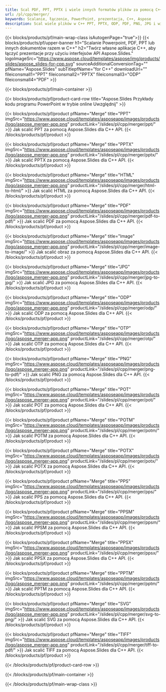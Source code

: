 ```yaml
---
title: Scal PDF, PPT, PPTX i wiele innych formatów plików za pomocą C++
url: /pl/cpp/merger/
keywords: Scalanie, łączenie, PowerPoint, prezentacja, C++, Aspose
description: Scal wiele plików w C++ PPT, PPTX, ODP, PDF, PNG, JPG i wielu innych.
---
```


{{< blocks/products/pf/main-wrap-class isAutogenPage="true">}}
{{< blocks/products/pf/upper-banner h1="Scalanie Powerpoint, PDF, PPT lub innych dokumentów razem w C++" h2="Twórz własne aplikacje C++, aby łączyć prezentacje przy użyciu interfejsów API Aspose.Slides." logoImageSrc="https://www.aspose.cloud/templates/aspose/img/products/slides/aspose_slides-for-cpp.svg" sourceAdditionalConversionTag="" pfName="Aspose.Slides" subTitlepfName="for C++" downloadUrl="" fileiconsmall1="PPT" fileiconsmall2="PPTX" fileiconsmall3="ODP" fileiconsmall4="PDF" >}}

{{< blocks/products/pf/main-container >}}

{{< blocks/products/pf/product-card-row title="Aspose.Slides Przykłady kodu programu PowerPoint w trybie online Uwzględnij" >}}

{{< blocks/products/pf/product pfName="Merge" title="PPT" imgSrc="https://www.aspose.cloud/templates/asposeapp/images/products/logo/aspose_merger-app.png" productLink="/slides/pl/cpp/merger/ppt/" >}}
Jak scalić PPT za pomocą Aspose.Slides dla C++ API.
{{< /blocks/products/pf/product >}}

{{< blocks/products/pf/product pfName="Merge" title="PPTX" imgSrc="https://www.aspose.cloud/templates/asposeapp/images/products/logo/aspose_merger-app.png" productLink="/slides/pl/cpp/merger/pptx/" >}}
Jak scalić PPTX za pomocą Aspose.Slides dla C++ API.
{{< /blocks/products/pf/product >}}

{{< blocks/products/pf/product pfName="Merge" title="HTML" imgSrc="https://www.aspose.cloud/templates/asposeapp/images/products/logo/aspose_merger-app.png" productLink="/slides/pl/cpp/merger/html-to-html/" >}}
Jak scalić HTML za pomocą Aspose.Slides dla C++ API.
{{< /blocks/products/pf/product >}}

{{< blocks/products/pf/product pfName="Merge" title="PDF" imgSrc="https://www.aspose.cloud/templates/asposeapp/images/products/logo/aspose_merger-app.png" productLink="/slides/pl/cpp/merger/pdf-to-pdf/" >}}
Jak scalić PDF za pomocą Aspose.Slides dla C++ API.
{{< /blocks/products/pf/product >}}

{{< blocks/products/pf/product pfName="Merge" title="Image" imgSrc="https://www.aspose.cloud/templates/asposeapp/images/products/logo/aspose_merger-app.png" productLink="/slides/pl/cpp/merger/image-to-image/" >}}
Jak scalić obraz za pomocą Aspose.Slides dla C++ API.
{{< /blocks/products/pf/product >}}

{{< blocks/products/pf/product pfName="Merge" title="JPG" imgSrc="https://www.aspose.cloud/templates/asposeapp/images/products/logo/aspose_merger-app.png" productLink="/slides/pl/cpp/merger/jpg-to-jpg/" >}}
Jak scalić JPG za pomocą Aspose.Slides dla C++ API.
{{< /blocks/products/pf/product >}}

{{< blocks/products/pf/product pfName="Merge" title="ODP" imgSrc="https://www.aspose.cloud/templates/asposeapp/images/products/logo/aspose_merger-app.png" productLink="/slides/pl/cpp/merger/odp/" >}}
Jak scalić ODP za pomocą Aspose.Slides dla C++ API.
{{< /blocks/products/pf/product >}}

{{< blocks/products/pf/product pfName="Merge" title="OTP" imgSrc="https://www.aspose.cloud/templates/asposeapp/images/products/logo/aspose_merger-app.png" productLink="/slides/pl/cpp/merger/otp/" >}}
Jak scalić OTP za pomocą Aspose.Slides dla C++ API.
{{< /blocks/products/pf/product >}}

{{< blocks/products/pf/product pfName="Merge" title="PNG" imgSrc="https://www.aspose.cloud/templates/asposeapp/images/products/logo/aspose_merger-app.png" productLink="/slides/pl/cpp/merger/png-to-pdf/" >}}
Jak scalić PNG za pomocą Aspose.Slides dla C++ API.
{{< /blocks/products/pf/product >}}

{{< blocks/products/pf/product pfName="Merge" title="POT" imgSrc="https://www.aspose.cloud/templates/asposeapp/images/products/logo/aspose_merger-app.png" productLink="/slides/pl/cpp/merger/pot/" >}}
Jak scalić POT za pomocą Aspose.Slides dla C++ API.
{{< /blocks/products/pf/product >}}

{{< blocks/products/pf/product pfName="Merge" title="POTM" imgSrc="https://www.aspose.cloud/templates/asposeapp/images/products/logo/aspose_merger-app.png" productLink="/slides/pl/cpp/merger/potm/" >}}
Jak scalić POTM za pomocą Aspose.Slides dla C++ API.
{{< /blocks/products/pf/product >}}

{{< blocks/products/pf/product pfName="Merge" title="POTX" imgSrc="https://www.aspose.cloud/templates/asposeapp/images/products/logo/aspose_merger-app.png" productLink="/slides/pl/cpp/merger/potx/" >}}
Jak scalić POTX za pomocą Aspose.Slides dla C++ API.
{{< /blocks/products/pf/product >}}

{{< blocks/products/pf/product pfName="Merge" title="PPS" imgSrc="https://www.aspose.cloud/templates/asposeapp/images/products/logo/aspose_merger-app.png" productLink="/slides/pl/cpp/merger/pps/" >}}
Jak scalić PPS za pomocą Aspose.Slides dla C++ API.
{{< /blocks/products/pf/product >}}

{{< blocks/products/pf/product pfName="Merge" title="PPSM" imgSrc="https://www.aspose.cloud/templates/asposeapp/images/products/logo/aspose_merger-app.png" productLink="/slides/pl/cpp/merger/ppsm/" >}}
Jak scalić PPSM za pomocą Aspose.Slides dla C++ API.
{{< /blocks/products/pf/product >}}

{{< blocks/products/pf/product pfName="Merge" title="PPSX" imgSrc="https://www.aspose.cloud/templates/asposeapp/images/products/logo/aspose_merger-app.png" productLink="/slides/pl/cpp/merger/ppsx/" >}}
Jak scalić PPSX za pomocą Aspose.Slides dla C++ API.
{{< /blocks/products/pf/product >}}

{{< blocks/products/pf/product pfName="Merge" title="PPTM" imgSrc="https://www.aspose.cloud/templates/asposeapp/images/products/logo/aspose_merger-app.png" productLink="/slides/pl/cpp/merger/pptm/" >}}
Jak scalić PPTM za pomocą Aspose.Slides dla C++ API.
{{< /blocks/products/pf/product >}}

{{< blocks/products/pf/product pfName="Merge" title="SVG" imgSrc="https://www.aspose.cloud/templates/asposeapp/images/products/logo/aspose_merger-app.png" productLink="/slides/pl/cpp/merger/svg-to-png/" >}}
Jak scalić SVG za pomocą Aspose.Slides dla C++ API.
{{< /blocks/products/pf/product >}}

{{< blocks/products/pf/product pfName="Merge" title="TIFF" imgSrc="https://www.aspose.cloud/templates/asposeapp/images/products/logo/aspose_merger-app.png" productLink="/slides/pl/cpp/merger/tiff-to-pdf/" >}}
Jak scalić TIFF za pomocą Aspose.Slides dla C++ API.
{{< /blocks/products/pf/product >}}


{{< /blocks/products/pf/product-card-row >}}

{{< /blocks/products/pf/main-container >}}
    
{{< /blocks/products/pf/main-wrap-class >}}